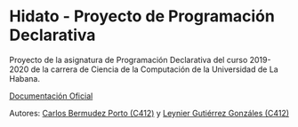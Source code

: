 # Hidato - Proyecto de Programación Declarativa

Proyecto de la asignatura de Programación Declarativa del curso 2019-2020 de la carrera de Ciencia de la Computación de la Universidad de La Habana.

[Documentación Oficial](https://telegra.ph/hidato-haskell-10-25)

Autores: [Carlos Bermudez Porto (C412)](https://www.linkedin.com/in/carlos-bermudez-porto-3078bb165) y [Leynier Gutiérrez Gonzáles (C412)](https://leynier.github.io/)
